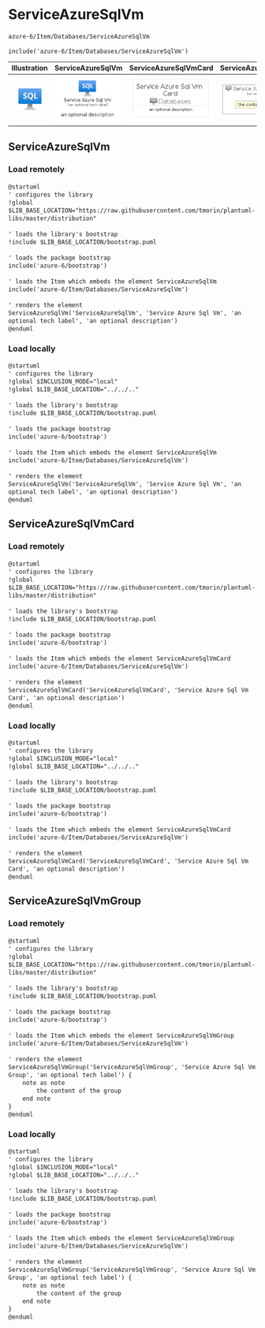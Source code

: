 # ServiceAzureSqlVm


```text
azure-6/Item/Databases/ServiceAzureSqlVm
```

```text
include('azure-6/Item/Databases/ServiceAzureSqlVm')
```



| Illustration | ServiceAzureSqlVm | ServiceAzureSqlVmCard | ServiceAzureSqlVmGroup |
| :---: | :---: | :---: | :---: |
| ![illustration for Illustration](../../../azure-6/Item/Databases/ServiceAzureSqlVm.png) | ![illustration for ServiceAzureSqlVm](../../../azure-6/Item/Databases/ServiceAzureSqlVm.Local.png) | ![illustration for ServiceAzureSqlVmCard](../../../azure-6/Item/Databases/ServiceAzureSqlVmCard.Local.png) | ![illustration for ServiceAzureSqlVmGroup](../../../azure-6/Item/Databases/ServiceAzureSqlVmGroup.Local.png) |




## ServiceAzureSqlVm

### Load remotely
```plantuml
@startuml
' configures the library
!global $LIB_BASE_LOCATION="https://raw.githubusercontent.com/tmorin/plantuml-libs/master/distribution"

' loads the library's bootstrap
!include $LIB_BASE_LOCATION/bootstrap.puml

' loads the package bootstrap
include('azure-6/bootstrap')

' loads the Item which embeds the element ServiceAzureSqlVm
include('azure-6/Item/Databases/ServiceAzureSqlVm')

' renders the element
ServiceAzureSqlVm('ServiceAzureSqlVm', 'Service Azure Sql Vm', 'an optional tech label', 'an optional description')
@enduml
```

### Load locally
```plantuml
@startuml
' configures the library
!global $INCLUSION_MODE="local"
!global $LIB_BASE_LOCATION="../../.."

' loads the library's bootstrap
!include $LIB_BASE_LOCATION/bootstrap.puml

' loads the package bootstrap
include('azure-6/bootstrap')

' loads the Item which embeds the element ServiceAzureSqlVm
include('azure-6/Item/Databases/ServiceAzureSqlVm')

' renders the element
ServiceAzureSqlVm('ServiceAzureSqlVm', 'Service Azure Sql Vm', 'an optional tech label', 'an optional description')
@enduml
```

## ServiceAzureSqlVmCard

### Load remotely
```plantuml
@startuml
' configures the library
!global $LIB_BASE_LOCATION="https://raw.githubusercontent.com/tmorin/plantuml-libs/master/distribution"

' loads the library's bootstrap
!include $LIB_BASE_LOCATION/bootstrap.puml

' loads the package bootstrap
include('azure-6/bootstrap')

' loads the Item which embeds the element ServiceAzureSqlVmCard
include('azure-6/Item/Databases/ServiceAzureSqlVm')

' renders the element
ServiceAzureSqlVmCard('ServiceAzureSqlVmCard', 'Service Azure Sql Vm Card', 'an optional description')
@enduml
```

### Load locally
```plantuml
@startuml
' configures the library
!global $INCLUSION_MODE="local"
!global $LIB_BASE_LOCATION="../../.."

' loads the library's bootstrap
!include $LIB_BASE_LOCATION/bootstrap.puml

' loads the package bootstrap
include('azure-6/bootstrap')

' loads the Item which embeds the element ServiceAzureSqlVmCard
include('azure-6/Item/Databases/ServiceAzureSqlVm')

' renders the element
ServiceAzureSqlVmCard('ServiceAzureSqlVmCard', 'Service Azure Sql Vm Card', 'an optional description')
@enduml
```

## ServiceAzureSqlVmGroup

### Load remotely
```plantuml
@startuml
' configures the library
!global $LIB_BASE_LOCATION="https://raw.githubusercontent.com/tmorin/plantuml-libs/master/distribution"

' loads the library's bootstrap
!include $LIB_BASE_LOCATION/bootstrap.puml

' loads the package bootstrap
include('azure-6/bootstrap')

' loads the Item which embeds the element ServiceAzureSqlVmGroup
include('azure-6/Item/Databases/ServiceAzureSqlVm')

' renders the element
ServiceAzureSqlVmGroup('ServiceAzureSqlVmGroup', 'Service Azure Sql Vm Group', 'an optional tech label') {
    note as note
        the content of the group
    end note
}
@enduml
```

### Load locally
```plantuml
@startuml
' configures the library
!global $INCLUSION_MODE="local"
!global $LIB_BASE_LOCATION="../../.."

' loads the library's bootstrap
!include $LIB_BASE_LOCATION/bootstrap.puml

' loads the package bootstrap
include('azure-6/bootstrap')

' loads the Item which embeds the element ServiceAzureSqlVmGroup
include('azure-6/Item/Databases/ServiceAzureSqlVm')

' renders the element
ServiceAzureSqlVmGroup('ServiceAzureSqlVmGroup', 'Service Azure Sql Vm Group', 'an optional tech label') {
    note as note
        the content of the group
    end note
}
@enduml
```

